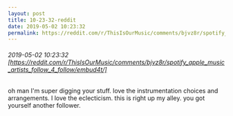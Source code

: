 ```yaml
---
layout: post
title: 10-23-32-reddit
date: 2019-05-02 10:23:32
permalink: https://reddit.com/r/ThisIsOurMusic/comments/bjvz8r/spotify_apple_music_artists_follow_4_follow/embud4t/
---
```


###### 2019-05-02 10:23:32 [https://reddit.com/r/ThisIsOurMusic/comments/bjvz8r/spotify_apple_music_artists_follow_4_follow/embud4t/]
oh man I'm super digging your stuff. love the instrumentation choices and arrangements. I love the eclecticism. this is right up my alley. you got yourself another follower.
